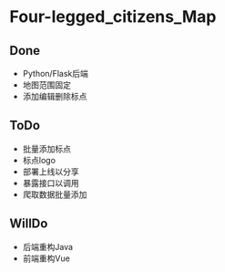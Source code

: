 # Four-legged_citizens_Map
## Done
- Python/Flask后端
- 地图范围固定
- 添加编辑删除标点

## ToDo
- 批量添加标点
- 标点logo
- 部署上线以分享
- 暴露接口以调用
- 爬取数据批量添加

## WillDo
- 后端重构Java
- 前端重构Vue